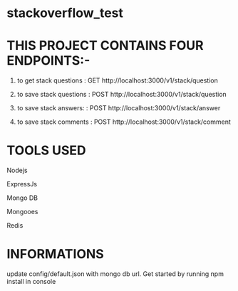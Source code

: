 # stackoverflow_test


# THIS PROJECT CONTAINS FOUR ENDPOINTS:-

1. to get stack questions   :   GET   http://localhost:3000/v1/stack/question

2. to save stack questions  :   POST  http://localhost:3000/v1/stack/question

3. to save stack answers:   :   POST  http://localhost:3000/v1/stack/answer

4. to save stack comments   :   POST  http://localhost:3000/v1/stack/comment


# TOOLS USED

Nodejs

ExpressJs

Mongo DB

Mongooes

Redis 


# INFORMATIONS

update config/default.json with mongo db url. Get started by running npm install in console
